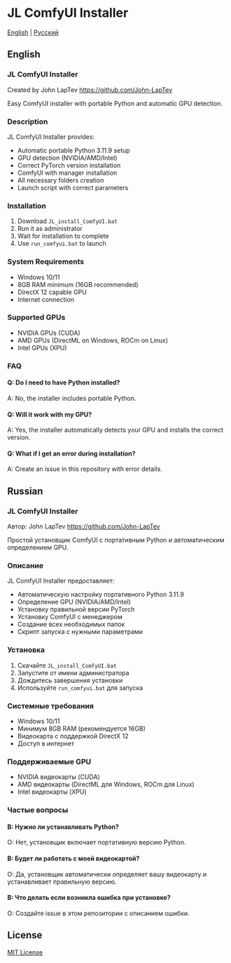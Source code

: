 # JL ComfyUI Installer

[English](#english) | [Русский](#russian)

## English

### JL ComfyUI Installer
Created by John LapTev
https://github.com/John-LapTev

Easy ComfyUI installer with portable Python and automatic GPU detection.

### Description
JL ComfyUI Installer provides:
- Automatic portable Python 3.11.9 setup
- GPU detection (NVIDIA/AMD/Intel)
- Correct PyTorch version installation
- ComfyUI with manager installation
- All necessary folders creation
- Launch script with correct parameters

### Installation
1. Download `JL_install_ComfyUI.bat`
2. Run it as administrator
3. Wait for installation to complete
4. Use `run_comfyui.bat` to launch

### System Requirements
- Windows 10/11
- 8GB RAM minimum (16GB recommended)
- DirectX 12 capable GPU
- Internet connection

### Supported GPUs
- NVIDIA GPUs (CUDA)
- AMD GPUs (DirectML on Windows, ROCm on Linux)
- Intel GPUs (XPU)

### FAQ

#### Q: Do I need to have Python installed?
A: No, the installer includes portable Python.

#### Q: Will it work with my GPU?
A: Yes, the installer automatically detects your GPU and installs the correct version.

#### Q: What if I get an error during installation?
A: Create an issue in this repository with error details.

## Russian

### JL ComfyUI Installer
Автор: John LapTev
https://github.com/John-LapTev

Простой установщик ComfyUI с портативным Python и автоматическим определением GPU.

### Описание
JL ComfyUI Installer предоставляет:
- Автоматическую настройку портативного Python 3.11.9
- Определение GPU (NVIDIA/AMD/Intel)
- Установку правильной версии PyTorch
- Установку ComfyUI с менеджером
- Создание всех необходимых папок
- Скрипт запуска с нужными параметрами

### Установка
1. Скачайте `JL_install_ComfyUI.bat`
2. Запустите от имени администратора
3. Дождитесь завершения установки
4. Используйте `run_comfyui.bat` для запуска

### Системные требования
- Windows 10/11
- Минимум 8GB RAM (рекомендуется 16GB)
- Видеокарта с поддержкой DirectX 12
- Доступ в интернет

### Поддерживаемые GPU
- NVIDIA видеокарты (CUDA)
- AMD видеокарты (DirectML для Windows, ROCm для Linux)
- Intel видеокарты (XPU)

### Частые вопросы

#### В: Нужно ли устанавливать Python?
О: Нет, установщик включает портативную версию Python.

#### В: Будет ли работать с моей видеокартой?
О: Да, установщик автоматически определяет вашу видеокарту и устанавливает правильную версию.

#### В: Что делать если возникла ошибка при установке?
О: Создайте issue в этом репозитории с описанием ошибки.

## License
[MIT License](LICENSE)